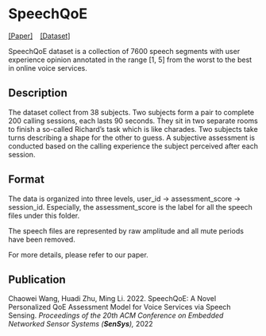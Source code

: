 # SpeechQoE
[\[Paper\]](https://www.google.com) &ensp; [\[Dataset\]](https://www.google.com)

SpeechQoE dataset is a collection of 7600 speech segments with user experience opinion annotated in the range [1, 5] from the worst to the best in online voice services. 

## Description
The dataset collect from 38 subjects. Two subjects form a pair to complete 200 calling sessions, each lasts 90 seconds. They sit in two separate rooms to finish a so-called Richard’s task which is like charades. Two subjects take turns describing a shape for the other to guess. A subjective assessment is conducted based on the calling experience the subject perceived after each session.

## Format
The data is organized into three levels, user_id -> assessment_score -> session_id. Especially, the assessment_score is the label for all the speech files under this folder.
 
 The speech files are represented by raw amplitude and all mute periods have been removed. 

For more details, please refer to our paper.

## Publication
Chaowei Wang, Huadi Zhu, Ming Li. 2022. SpeechQoE: A Novel Personalized QoE Assessment Model for Voice Services via Speech Sensing. *Proceedings of the 20th ACM Conference on Embedded Networked Sensor Systems (**SenSys**),* 2022